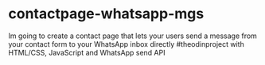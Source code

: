 # contactpage-whatsapp-mgs
Im going to create a contact page that lets your users send a message from your contact form to your WhatsApp inbox directly #theodinproject with HTML/CSS, JavaScript and WhatsApp send API
